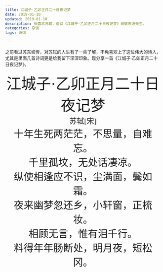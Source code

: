 ```yaml
---
title: 江城子·乙卯正月二十日夜记梦
date: 2019-01-10
updated: 2019-01-10
description: 很喜欢苏轼，借以《江城子·乙卯正月二十日夜记梦》致敬东坡先生。
categories: 杂谈
tags: 诗词

---
```


之前看过苏东坡传，对苏轼的人生有了一些了解，不免喜欢上了这位伟大的诗人，尤其是里面几首诗词更是给我留下深深印象。现分享一首《江城子·乙卯正月二十日夜记梦》。





<center><font size=9 face="隶书">江城子·乙卯正月二十日夜记梦</font></center>

<center><font size=5 face="楷体">苏轼[宋]</font></center>



<center><font size=6 face="宋体">十年生死两茫茫，不思量，自难忘。</font></center>

<center><font size=6 face="宋体">千里孤坟，无处话凄凉。</font></center>

<center><font size=6 face="宋体">纵使相逢应不识，尘满面，鬓如霜。</font></center>

<center><font size=6 face="宋体">夜来幽梦忽还乡，小轩窗，正梳妆。</font></center>

<center><font size=6 face="宋体">相顾无言，惟有泪千行。</font></center>

<center><font size=6 face="宋体">料得年年肠断处，明月夜，短松冈。</font></center>

